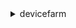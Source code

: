 <details>

<summary>
devicefarm
</summary>

- <details><summary>create-device-pool</summary>

  * --project-arn
  * --name
  * --description
  * --rules
  * --max-devices
  * --cli-input-json
  * --cli-input-yaml
  * --generate-cli-skeleton


- <details><summary>create-instance-profile</summary>

  * --name
  * --description
  * --package-cleanup
  * --no-package-cleanup
  * --exclude-app-packages-from-cleanup
  * --reboot-after-use
  * --no-reboot-after-use
  * --cli-input-json
  * --cli-input-yaml
  * --generate-cli-skeleton


- <details><summary>create-network-profile</summary>

  * --project-arn
  * --name
  * --description
  * --type
  * --uplink-bandwidth-bits
  * --downlink-bandwidth-bits
  * --uplink-delay-ms
  * --downlink-delay-ms
  * --uplink-jitter-ms
  * --downlink-jitter-ms
  * --uplink-loss-percent
  * --downlink-loss-percent
  * --cli-input-json
  * --cli-input-yaml
  * --generate-cli-skeleton


- <details><summary>create-project</summary>

  * --name
  * --default-job-timeout-minutes
  * --cli-input-json
  * --cli-input-yaml
  * --generate-cli-skeleton


- <details><summary>create-remote-access-session</summary>

  * --project-arn
  * --device-arn
  * --instance-arn
  * --ssh-public-key
  * --remote-debug-enabled
  * --no-remote-debug-enabled
  * --remote-record-enabled
  * --no-remote-record-enabled
  * --remote-record-app-arn
  * --name
  * --client-id
  * --configuration
  * --interaction-mode
  * --skip-app-resign
  * --no-skip-app-resign
  * --cli-input-json
  * --cli-input-yaml
  * --generate-cli-skeleton


- <details><summary>create-test-grid-project</summary>

  * --name
  * --description
  * --vpc-config
  * --cli-input-json
  * --cli-input-yaml
  * --generate-cli-skeleton


- <details><summary>create-test-grid-url</summary>

  * --project-arn
  * --expires-in-seconds
  * --cli-input-json
  * --cli-input-yaml
  * --generate-cli-skeleton


- <details><summary>create-upload</summary>

  * --project-arn
  * --name
  * --type
  * --content-type
  * --cli-input-json
  * --cli-input-yaml
  * --generate-cli-skeleton


- <details><summary>create-vpce-configuration</summary>

  * --vpce-configuration-name
  * --vpce-service-name
  * --service-dns-name
  * --vpce-configuration-description
  * --cli-input-json
  * --cli-input-yaml
  * --generate-cli-skeleton


- <details><summary>delete-device-pool</summary>

  * --arn
  * --cli-input-json
  * --cli-input-yaml
  * --generate-cli-skeleton


- <details><summary>delete-instance-profile</summary>

  * --arn
  * --cli-input-json
  * --cli-input-yaml
  * --generate-cli-skeleton


- <details><summary>delete-network-profile</summary>

  * --arn
  * --cli-input-json
  * --cli-input-yaml
  * --generate-cli-skeleton


- <details><summary>delete-project</summary>

  * --arn
  * --cli-input-json
  * --cli-input-yaml
  * --generate-cli-skeleton


- <details><summary>delete-remote-access-session</summary>

  * --arn
  * --cli-input-json
  * --cli-input-yaml
  * --generate-cli-skeleton


- <details><summary>delete-run</summary>

  * --arn
  * --cli-input-json
  * --cli-input-yaml
  * --generate-cli-skeleton


- <details><summary>delete-test-grid-project</summary>

  * --project-arn
  * --cli-input-json
  * --cli-input-yaml
  * --generate-cli-skeleton


- <details><summary>delete-upload</summary>

  * --arn
  * --cli-input-json
  * --cli-input-yaml
  * --generate-cli-skeleton


- <details><summary>delete-vpce-configuration</summary>

  * --arn
  * --cli-input-json
  * --cli-input-yaml
  * --generate-cli-skeleton


- <details><summary>get-account-settings</summary>

  * --cli-input-json
  * --cli-input-yaml
  * --generate-cli-skeleton


- <details><summary>get-device</summary>

  * --arn
  * --cli-input-json
  * --cli-input-yaml
  * --generate-cli-skeleton


- <details><summary>get-device-instance</summary>

  * --arn
  * --cli-input-json
  * --cli-input-yaml
  * --generate-cli-skeleton


- <details><summary>get-device-pool</summary>

  * --arn
  * --cli-input-json
  * --cli-input-yaml
  * --generate-cli-skeleton


- <details><summary>get-device-pool-compatibility</summary>

  * --device-pool-arn
  * --app-arn
  * --test-type
  * --test
  * --configuration
  * --cli-input-json
  * --cli-input-yaml
  * --generate-cli-skeleton


- <details><summary>get-instance-profile</summary>

  * --arn
  * --cli-input-json
  * --cli-input-yaml
  * --generate-cli-skeleton


- <details><summary>get-job</summary>

  * --arn
  * --cli-input-json
  * --cli-input-yaml
  * --generate-cli-skeleton


- <details><summary>get-network-profile</summary>

  * --arn
  * --cli-input-json
  * --cli-input-yaml
  * --generate-cli-skeleton


- <details><summary>get-offering-status</summary>

  * --cli-input-json
  * --cli-input-yaml
  * --starting-token
  * --max-items
  * --generate-cli-skeleton


- <details><summary>get-project</summary>

  * --arn
  * --cli-input-json
  * --cli-input-yaml
  * --generate-cli-skeleton


- <details><summary>get-remote-access-session</summary>

  * --arn
  * --cli-input-json
  * --cli-input-yaml
  * --generate-cli-skeleton


- <details><summary>get-run</summary>

  * --arn
  * --cli-input-json
  * --cli-input-yaml
  * --generate-cli-skeleton


- <details><summary>get-suite</summary>

  * --arn
  * --cli-input-json
  * --cli-input-yaml
  * --generate-cli-skeleton


- <details><summary>get-test</summary>

  * --arn
  * --cli-input-json
  * --cli-input-yaml
  * --generate-cli-skeleton


- <details><summary>get-test-grid-project</summary>

  * --project-arn
  * --cli-input-json
  * --cli-input-yaml
  * --generate-cli-skeleton


- <details><summary>get-test-grid-session</summary>

  * --project-arn
  * --session-id
  * --session-arn
  * --cli-input-json
  * --cli-input-yaml
  * --generate-cli-skeleton


- <details><summary>get-upload</summary>

  * --arn
  * --cli-input-json
  * --cli-input-yaml
  * --generate-cli-skeleton


- <details><summary>get-vpce-configuration</summary>

  * --arn
  * --cli-input-json
  * --cli-input-yaml
  * --generate-cli-skeleton


- <details><summary>help</summary>

  * 


- <details><summary>install-to-remote-access-session</summary>

  * --remote-access-session-arn
  * --app-arn
  * --cli-input-json
  * --cli-input-yaml
  * --generate-cli-skeleton


- <details><summary>list-artifacts</summary>

  * --arn
  * --type
  * --cli-input-json
  * --cli-input-yaml
  * --starting-token
  * --max-items
  * --generate-cli-skeleton


- <details><summary>list-device-instances</summary>

  * --cli-input-json
  * --cli-input-yaml
  * --starting-token
  * --page-size
  * --max-items
  * --generate-cli-skeleton


- <details><summary>list-device-pools</summary>

  * --arn
  * --type
  * --cli-input-json
  * --cli-input-yaml
  * --starting-token
  * --max-items
  * --generate-cli-skeleton


- <details><summary>list-devices</summary>

  * --arn
  * --filters
  * --cli-input-json
  * --cli-input-yaml
  * --starting-token
  * --max-items
  * --generate-cli-skeleton


- <details><summary>list-instance-profiles</summary>

  * --cli-input-json
  * --cli-input-yaml
  * --starting-token
  * --page-size
  * --max-items
  * --generate-cli-skeleton


- <details><summary>list-jobs</summary>

  * --arn
  * --cli-input-json
  * --cli-input-yaml
  * --starting-token
  * --max-items
  * --generate-cli-skeleton


- <details><summary>list-network-profiles</summary>

  * --arn
  * --type
  * --cli-input-json
  * --cli-input-yaml
  * --starting-token
  * --max-items
  * --generate-cli-skeleton


- <details><summary>list-offering-promotions</summary>

  * --cli-input-json
  * --cli-input-yaml
  * --starting-token
  * --max-items
  * --generate-cli-skeleton


- <details><summary>list-offerings</summary>

  * --cli-input-json
  * --cli-input-yaml
  * --starting-token
  * --max-items
  * --generate-cli-skeleton


- <details><summary>list-offering-transactions</summary>

  * --cli-input-json
  * --cli-input-yaml
  * --starting-token
  * --max-items
  * --generate-cli-skeleton


- <details><summary>list-projects</summary>

  * --arn
  * --cli-input-json
  * --cli-input-yaml
  * --starting-token
  * --max-items
  * --generate-cli-skeleton


- <details><summary>list-remote-access-sessions</summary>

  * --arn
  * --cli-input-json
  * --cli-input-yaml
  * --starting-token
  * --max-items
  * --generate-cli-skeleton


- <details><summary>list-runs</summary>

  * --arn
  * --cli-input-json
  * --cli-input-yaml
  * --starting-token
  * --max-items
  * --generate-cli-skeleton


- <details><summary>list-samples</summary>

  * --arn
  * --cli-input-json
  * --cli-input-yaml
  * --starting-token
  * --max-items
  * --generate-cli-skeleton


- <details><summary>list-suites</summary>

  * --arn
  * --cli-input-json
  * --cli-input-yaml
  * --starting-token
  * --max-items
  * --generate-cli-skeleton


- <details><summary>list-tags-for-resource</summary>

  * --resource-arn
  * --cli-input-json
  * --cli-input-yaml
  * --generate-cli-skeleton


- <details><summary>list-test-grid-projects</summary>

  * --max-result
  * --next-token
  * --cli-input-json
  * --cli-input-yaml
  * --generate-cli-skeleton


- <details><summary>list-test-grid-session-actions</summary>

  * --session-arn
  * --max-result
  * --next-token
  * --cli-input-json
  * --cli-input-yaml
  * --generate-cli-skeleton


- <details><summary>list-test-grid-session-artifacts</summary>

  * --session-arn
  * --type
  * --max-result
  * --next-token
  * --cli-input-json
  * --cli-input-yaml
  * --generate-cli-skeleton


- <details><summary>list-test-grid-sessions</summary>

  * --project-arn
  * --status
  * --creation-time-after
  * --creation-time-before
  * --end-time-after
  * --end-time-before
  * --max-result
  * --next-token
  * --cli-input-json
  * --cli-input-yaml
  * --generate-cli-skeleton


- <details><summary>list-tests</summary>

  * --arn
  * --cli-input-json
  * --cli-input-yaml
  * --starting-token
  * --max-items
  * --generate-cli-skeleton


- <details><summary>list-unique-problems</summary>

  * --arn
  * --cli-input-json
  * --cli-input-yaml
  * --starting-token
  * --max-items
  * --generate-cli-skeleton


- <details><summary>list-uploads</summary>

  * --arn
  * --type
  * --cli-input-json
  * --cli-input-yaml
  * --starting-token
  * --max-items
  * --generate-cli-skeleton


- <details><summary>list-vpce-configurations</summary>

  * --cli-input-json
  * --cli-input-yaml
  * --starting-token
  * --page-size
  * --max-items
  * --generate-cli-skeleton


- <details><summary>purchase-offering</summary>

  * --offering-id
  * --quantity
  * --offering-promotion-id
  * --cli-input-json
  * --cli-input-yaml
  * --generate-cli-skeleton


- <details><summary>renew-offering</summary>

  * --offering-id
  * --quantity
  * --cli-input-json
  * --cli-input-yaml
  * --generate-cli-skeleton


- <details><summary>schedule-run</summary>

  * --project-arn
  * --app-arn
  * --device-pool-arn
  * --device-selection-configuration
  * --name
  * --test
  * --configuration
  * --execution-configuration
  * --cli-input-json
  * --cli-input-yaml
  * --generate-cli-skeleton


- <details><summary>stop-job</summary>

  * --arn
  * --cli-input-json
  * --cli-input-yaml
  * --generate-cli-skeleton


- <details><summary>stop-remote-access-session</summary>

  * --arn
  * --cli-input-json
  * --cli-input-yaml
  * --generate-cli-skeleton


- <details><summary>stop-run</summary>

  * --arn
  * --cli-input-json
  * --cli-input-yaml
  * --generate-cli-skeleton


- <details><summary>tag-resource</summary>

  * --resource-arn
  * --tags
  * --cli-input-json
  * --cli-input-yaml
  * --generate-cli-skeleton


- <details><summary>untag-resource</summary>

  * --resource-arn
  * --tag-keys
  * --cli-input-json
  * --cli-input-yaml
  * --generate-cli-skeleton


- <details><summary>update-device-instance</summary>

  * --arn
  * --profile-arn
  * --labels
  * --cli-input-json
  * --cli-input-yaml
  * --generate-cli-skeleton


- <details><summary>update-device-pool</summary>

  * --arn
  * --name
  * --description
  * --rules
  * --max-devices
  * --clear-max-devices
  * --no-clear-max-devices
  * --cli-input-json
  * --cli-input-yaml
  * --generate-cli-skeleton


- <details><summary>update-instance-profile</summary>

  * --arn
  * --name
  * --description
  * --package-cleanup
  * --no-package-cleanup
  * --exclude-app-packages-from-cleanup
  * --reboot-after-use
  * --no-reboot-after-use
  * --cli-input-json
  * --cli-input-yaml
  * --generate-cli-skeleton


- <details><summary>update-network-profile</summary>

  * --arn
  * --name
  * --description
  * --type
  * --uplink-bandwidth-bits
  * --downlink-bandwidth-bits
  * --uplink-delay-ms
  * --downlink-delay-ms
  * --uplink-jitter-ms
  * --downlink-jitter-ms
  * --uplink-loss-percent
  * --downlink-loss-percent
  * --cli-input-json
  * --cli-input-yaml
  * --generate-cli-skeleton


- <details><summary>update-project</summary>

  * --arn
  * --name
  * --default-job-timeout-minutes
  * --cli-input-json
  * --cli-input-yaml
  * --generate-cli-skeleton


- <details><summary>update-test-grid-project</summary>

  * --project-arn
  * --name
  * --description
  * --vpc-config
  * --cli-input-json
  * --cli-input-yaml
  * --generate-cli-skeleton


- <details><summary>update-upload</summary>

  * --arn
  * --name
  * --content-type
  * --edit-content
  * --no-edit-content
  * --cli-input-json
  * --cli-input-yaml
  * --generate-cli-skeleton


- <details><summary>update-vpce-configuration</summary>

  * --arn
  * --vpce-configuration-name
  * --vpce-service-name
  * --service-dns-name
  * --vpce-configuration-description
  * --cli-input-json
  * --cli-input-yaml
  * --generate-cli-skeleton


</details>

